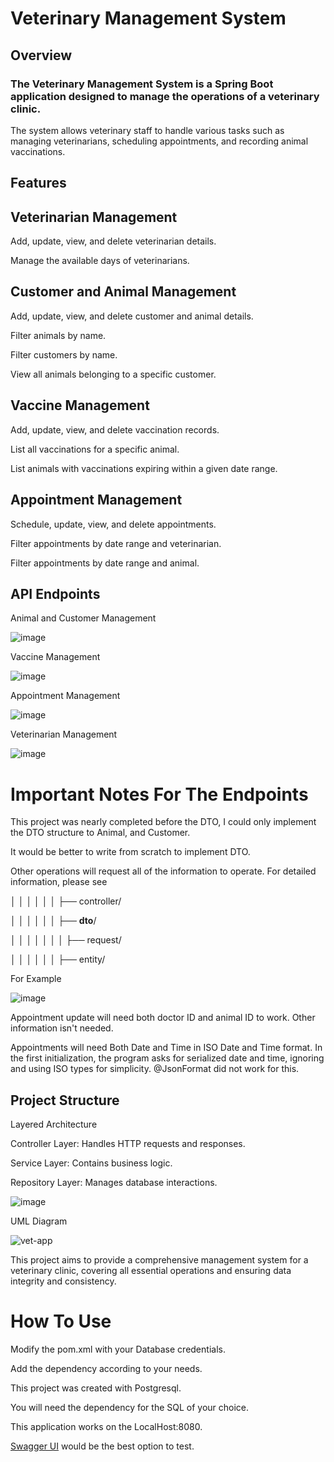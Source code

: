 # Veterinary Management System

## Overview

### The Veterinary Management System is a Spring Boot application designed to manage the operations of a veterinary clinic. 


The system allows veterinary staff to handle various tasks such as managing veterinarians, scheduling appointments, and recording animal vaccinations.

## Features

## Veterinarian Management

Add, update, view, and delete veterinarian details.

Manage the available days of veterinarians.

## Customer and Animal Management

Add, update, view, and delete customer and animal details.

Filter animals by name.

Filter customers by name.

View all animals belonging to a specific customer.

## Vaccine Management

Add, update, view, and delete vaccination records.


List all vaccinations for a specific animal.

List animals with vaccinations expiring within a given date range.


## Appointment Management

Schedule, update, view, and delete appointments.

Filter appointments by date range and veterinarian.

Filter appointments by date range and animal.


## API Endpoints

Animal and Customer Management

![image](https://github.com/utkusrgt/vet-app/assets/93541863/143b34dc-f592-4245-a9ac-8e7541c3f109)

Vaccine Management

![image](https://github.com/utkusrgt/vet-app/assets/93541863/0f203129-d8f2-40c4-941c-0d24d6069bc9)

Appointment Management

![image](https://github.com/utkusrgt/vet-app/assets/93541863/5b9c1bea-7f39-4323-b3f3-7ad46e5abbfc)

Veterinarian Management

![image](https://github.com/utkusrgt/vet-app/assets/93541863/ea008640-467d-494b-9ff4-85a508d6dd11)

# Important Notes For The Endpoints

This project was nearly completed before the DTO, I could only implement the DTO structure to Animal, and Customer.

It would be better to write from scratch to implement DTO.

Other operations will request all of the information to operate. For detailed information, please see

│   │   │   │   │   │   ├── controller/

│   │   │   │   │   │   ├── **dto**/

│   │   │   │   │   │   │   ├── request/

│   │   │   │   │   │   ├── entity/

For Example

![image](https://github.com/utkusrgt/vet-app/assets/93541863/7b564b82-67ba-4a5c-b610-f5954bd1738b)


Appointment update will need both doctor ID and animal ID to work. Other information isn't needed.

Appointments will need Both Date and Time in ISO Date and Time format. In the first initialization, the program asks for serialized date and time, ignoring and using ISO types for simplicity.
@JsonFormat did not work for this.


## Project Structure

Layered Architecture

Controller Layer: Handles HTTP requests and responses.

Service Layer: Contains business logic.

Repository Layer: Manages database interactions.

![image](https://github.com/utkusrgt/vet-app/assets/93541863/c5729e03-ad66-4192-9079-b840f7b02bce)


UML Diagram

![vet-app](https://github.com/utkusrgt/vet-app/assets/93541863/d766d4d2-afb1-4afc-bf9f-2fa4b7e856a6)



This project aims to provide a comprehensive management system for a veterinary clinic, covering all essential operations and ensuring data integrity and consistency.


# How To Use

Modify the pom.xml with your Database credentials.

Add the dependency according to your needs.

This project was created with Postgresql.

You will need the dependency for the SQL of your choice.

This application works on the LocalHost:8080.

[Swagger UI](http://localhost:8080/swagger-ui/index.html#/) would be the best option to test.










